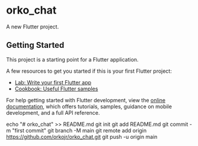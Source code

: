 # orko_chat

A new Flutter project.

## Getting Started

This project is a starting point for a Flutter application.

A few resources to get you started if this is your first Flutter project:

- [Lab: Write your first Flutter app](https://docs.flutter.dev/get-started/codelab)
- [Cookbook: Useful Flutter samples](https://docs.flutter.dev/cookbook)

For help getting started with Flutter development, view the
[online documentation](https://docs.flutter.dev/), which offers tutorials,
samples, guidance on mobile development, and a full API reference.

echo "# orko_chat" >> README.md
git init
git add README.md
git commit -m "first commit"
git branch -M main
git remote add origin <https://github.com/orkojr/orko_chat.git>
git push -u origin main
